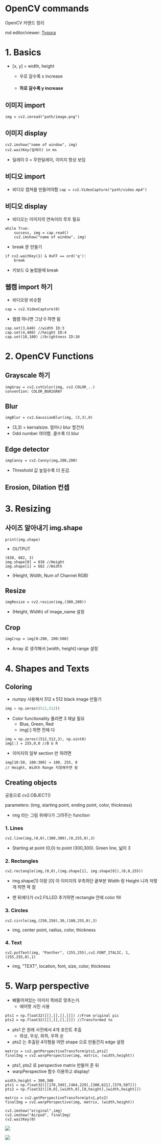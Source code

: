 # OpenCV commands 

OpenCV 커맨드 정리 

md editor/viewer: [Typora](https://typora.io/)  

# 1. Basics

- [x, y] = width, height 

  - 우로 갈수록 x increase 

  - #### 하로 갈수록 y increase  

## 이미지 import 

```
img = cv2.imread("path/image.png") 
```
## 이미지 display 
```
cv2.imshow("name of window", img)
cv2.waitKey(딜레이) in ms 
```
* 딜레이 0 = 무한딜레이, 이미지 항상 보임  

## 비디오 import 
* 비디오 캡쳐를 만들어야함 
```cap = cv2.VideoCapture("path/video.mp4") ```

## 비디오 display 
* 비디오는 이미지의 연속이라 루프 필요 
```
while True: 
	success, img = cap.read() 
	cv2.imshow("name of window", img)
```
* break 문 만들기 
```
if cv2.waitKey(1) & 0xFF == ord('q'): 
	break 
```
* 키보드 Q 눌렀을때 break 

## 웹캠 import 하기 
* 비디오랑 비슷함 
```
cap = cv2.VideoCapture(0) 
```
* 웹캠 하나면 그냥 0 하면 됨 
```
cap.set(3,640) //width ID:3
cap.set(4,480) //height ID:4 
cap.set(10,100) //brightness ID:10 
```
# 2. OpenCV Functions 

## Grayscale 하기 
```
imgGray = cv2.cvtColor(img, cv2.COLOR_..) 
convention: COLOR_BGR2GRAY
```
## Blur 
```
imgBlur = cv2.GaussianBlur(img, (3,3),0)
```
* (3,3) = kernalsize. 얼마나 blur 할건지 
* Odd number 여야함. 클수록 더 blur 

## Edge detector 
```
imgCanny = cv2.Canny(img,200,200)
```
* Threshold 값 높일수록 더 둔감.

## Erosion, Dilation 컨셉 



# 3. Resizing 

## 사이즈 알아내기 img.shape
```
print(img.shape)
```
- OUTPUT
``` 
(838, 682, 3)
img.shape[0] = 838 //Height 
img.shape[1] = 682 //Width 
```
- (Height, Width, Num of Channel RGB) 

## Resize 
``` 
imgResize = cv2.resize(img,(300,200))
```
- (Height, Width) of image_name 설정 

## Crop 
```
imgCrop = img[0:200, 200:500]
```
- Array 로 생각해서 [width, height] range 설정 



# 4. Shapes and Texts 

## Coloring 

- numpy 사용해서 512 x 512 black image 만들기 

``` python
img = np.zeros((512,512)) 
```

- Color functionality 줄라면 3 채널 필요 
  - Blue, Green, Red 
  - img[:] 하면 전체 다 

```
img = np.zeros((512,512,3), np.uint8)
img[:] = 255,0,0 //B G R	  
```

- 이미지의 일부 section 만 하려면  

``` 
img[10:50, 100:300] = 100, 255, 0 
// Height, Width Range 지정해주면 됨 
```



## Creating objects 

공동으로 cv2.OBJECT() 

parameters: (img, starting point, ending point, color, thickness) 

- img 라는 그림 위에다가 그려주는 function 

### 1. Lines 

```
cv2.line(img,(0,0),(300,300),(0,255,0),3)
```

- Starting at point (0,0) to point (300,300). Green line, 넓이 3 

### 2. Rectangles 

```
cv2.rectangle(img,(0,0),(img.shape[1], img.shape[0]),(0,0,255))
```

- img.shape[1] 이랑 [0] 이 이미지의 우측하단 끝부분 Width 랑 Height 니까 저렇게 하면 꽉 참 

- 맨 뒤에다가 cv2.FILLED 추가하면 rectangle 안에 color fill 

### 3. Circles 

```
cv2.circle(img,(250,250),30,(100,255,0),3)
```

- img, center point, radius, color, thickness 

### 4. Text 

```
cv2.putText(img, "Panther", (255,255),cv2.FONT_ITALIC, 1, (255,255,0),1)
```

- img, "TEXT", location, font, size, color, thickness 



# 5. Warp perspective 

- 삐뚤어져있는 이미지 똑바로 맞추는거. 
  - 에어팟 사진 사용 

```
pts1 = np.float32([[],[],[],[]]) //From original pic
pts2 = np.float32([[],[],[],[]]) //Transformed to 
```

- pts1 은 원래 사진에서 4개 포인트 추출 
  - 좌상, 우상, 좌하, 우하 순 
- pts2 는 추출된 4각형을 어떤 shape 으로 만들건지 edge 설정 

```
matrix = cv2.getPerspectiveTransform(pts1,pts2)
finalImg = cv2.warpPerspective(img, matrix, (width,height))
```

- pts1, pts2 로 perspective matrix 만들어 준 뒤 
- warpPerspective 함수 이용하고 display! 

```
width,height = 300,300
pts1 = np.float32([[178,349],[464,229],[300,621],[579,507]])
pts2 = np.float32([[0,0],[width,0],[0,height],[width,height]])

matrix = cv2.getPerspectiveTransform(pts1,pts2)
finalImg = cv2.warpPerspective(img, matrix, (width,height))

cv2.imshow("original",img)
cv2.imshow("Airpod", finalImg)
cv2.waitKey(0)
```

![](https://github.com/seanhwang10/OpenCV/blob/main/images/warp_perspective_outcome.PNG) 

![](https://github.com/seanhwang10/OpenCV/blob/main/images/warp_perspective_outcome2.PNG)







